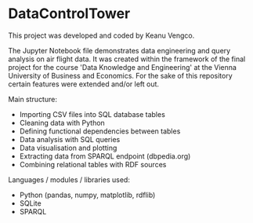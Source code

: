 # DataControlTower

This project was developed and coded by Keanu Vengco.

The Jupyter Notebook file demonstrates data engineering and query analysis on air flight data.
It was created within the framework of the final project for the course 'Data Knowledge and Engineering' at the Vienna University of Business and Economics.
For the sake of this repository certain features were extended and/or left out.

Main structure:
- Importing CSV files into SQL database tables
- Cleaning data with Python
- Defining functional dependencies between tables
- Data analysis with SQL queries
- Data visualisation and plotting
- Extracting  data from SPARQL endpoint (dbpedia.org)
- Combining relational tables with RDF sources

Languages / modules / libraries used:
- Python (pandas, numpy, matplotlib, rdflib)
- SQLite
- SPARQL
